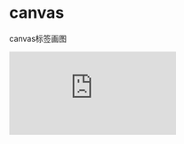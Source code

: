 # canvas
canvas标签画图


[![IMAGE ALT TEXT](http://v.youku.com/v_show/id_XNjcyMDU4Njg0.html)](https://www.youtube.com/embed/GzdKMVn8avo "CameraMaster")
